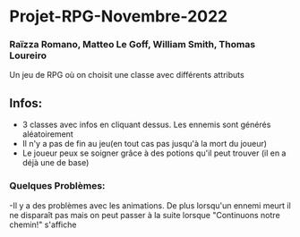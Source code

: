 # Projet-RPG-Novembre-2022
### Raïzza Romano, Matteo Le Goff, William Smith, Thomas Loureiro 
Un jeu de RPG où on choisit une classe avec différents attributs

## Infos:
- 3 classes avec infos en cliquant dessus. Les ennemis sont générés aléatoirement 
- Il n'y a pas de fin au jeu(en tout cas pas jusqu'à la mort du joueur)
- Le joueur peux se soigner grâce à des potions qu'il peut trouver (il en a déjà une de base)

### Quelques Problèmes:
-Il y a des problèmes avec les animations. De plus lorsqu'un ennemi meurt il ne disparaît pas mais on peut passer à la suite lorsque "Continuons notre chemin!" s'affiche

